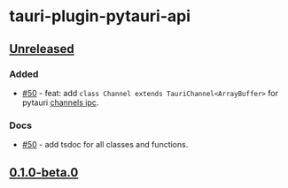 # tauri-plugin-pytauri-api

## [Unreleased]

### Added

- [#50](https://github.com/WSH032/pytauri/pull/50) - feat: add `class Channel extends TauriChannel<ArrayBuffer>` for pytauri [channels ipc](https://tauri.app/develop/calling-frontend/#channels).

### Docs

- [#50](https://github.com/WSH032/pytauri/pull/50) - add tsdoc for all classes and functions.

## [0.1.0-beta.0]

[unreleased]: https://github.com/WSH032/pytauri/tree/HEAD
[0.1.0-beta.0]: https://github.com/WSH032/pytauri/releases/tag/js/tauri-plugin-pytauri-api/v0.1.0-beta.0
